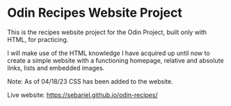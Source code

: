 <h1>Odin Recipes Website Project</h1>
<p>This is the recipes website project for the Odin Project, built only with HTML, for practicing.</p>

I will make use of the HTML knowledge I have acquired up until now to create a simple website with a functioning homepage, relative and absolute links, lists and embedded images.

Note: As of 04/18/23 CSS has been added to the website.

Live website: https://sebariel.github.io/odin-recipes/
